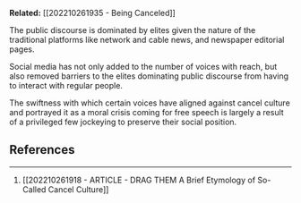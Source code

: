 **Related:** [[202210261935 - Being Canceled]]

The public discourse is dominated by elites given the nature of the traditional platforms like network and cable news, and newspaper editorial pages.

Social media has not only added to the number of voices with reach, but also removed barriers to the elites dominating public discourse from having to interact with regular people.

The swiftness with which certain voices have aligned against cancel culture and portrayed it as a moral crisis coming for free speech is largely a result of a privileged few jockeying to preserve their social position.

## References
---
1. [[202210261918 - ARTICLE - DRAG THEM A Brief Etymology of So-Called Cancel Culture]]